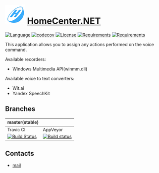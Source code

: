 # ![Logo](images/icon.png) [HomeCenter.NET](https://github.com/HavenDV/HomeCenter.NET) 
[![Language](https://img.shields.io/badge/language-C%23-blue.svg?style=flat-square)](https://github.com/HavenDV/HomeCenter.NET/search?l=C%23&o=desc&s=&type=Code) 
[![codecov](https://codecov.io/gh/HavenDV/HomeCenter.NET/branch/master/graph/badge.svg)](https://codecov.io/gh/HavenDV/HomeCenter.NET) 
[![License](https://img.shields.io/github/license/HavenDV/HomeCenter.NET.svg?label=License&maxAge=86400)](LICENSE.md) 
[![Requirements](https://img.shields.io/badge/Requirements-.NET%20Standard%201.0-blue.svg)](https://github.com/dotnet/standard/blob/master/docs/versions/netstandard1.0.md)
[![Requirements](https://img.shields.io/badge/Requirements-VS%202019%2016.5-blue.svg)](https://visualstudio.microsoft.com/ru/vs/community/)

This application allows you to assign any actions performed on the voice command.

Available recorders:
+ Windows Multimedia API(winmm.dll)

Available voice to text converters:
+ Wit.ai
+ Yandex SpeechKit

## Branches

| master(stable) |               |
|----------------|---------------|
|    Travic CI   |    AppVeyor   |  
| [![Build Status](https://api.travis-ci.org/HavenDV/HomeCenter.NET.svg?branch=master)](https://travis-ci.org/HavenDV/HomeCenter.NET) | [![Build status](https://ci.appveyor.com/api/projects/status/lmdn7ds44jy1hiwt/branch/master?svg=true)](https://ci.appveyor.com/project/HavenDV/homecenter-net/branch/master) |

## Contacts
* [mail](mailto:havendv@gmail.com)
